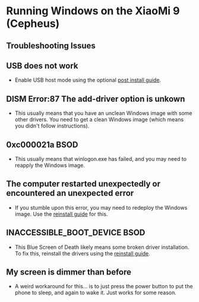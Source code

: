 # Running Windows on the XiaoMi 9 (Cepheus)

## Troubleshooting Issues

## USB does not work
* Enable USB host mode using the optional [post install guide](postinstall.md).

## DISM Error:87 The add-driver option is unkown
* This usually means that you have an unclean Windows image with some other drivers. You need to get a clean Windows image (which means you didn't follow instructions).

## 0xc000021a BSOD
* This usually means that winlogon.exe has failed, and you may need to reapply the Windows image.

## The computer restarted unexpectedly or encountered an unexpected error
* If you stumble upon this error, you may need to redeploy the Windows image. Use the [reinstall guide](reinstall.md) for this.

## INACCESSIBLE_BOOT_DEVICE BSOD
* This Blue Screen of Death likely means some broken driver installation. To fix this, reinstall the drivers using the [reinstall guide](reinstall.md).

## My screen is dimmer than before
* A weird workaround for this... is to just press the power button to put the phone to sleep, and again to wake it. Just works for some reason.
